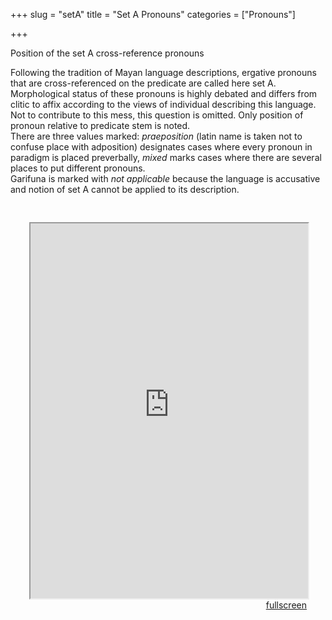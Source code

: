 +++
slug = "setA"
title = "Set A Pronouns"
categories = ["Pronouns"]

+++

<head>
<style type="text/css">
	.padding {
		padding: 30px;
	}
</style>
</head>

<body>
Position of the set A cross-reference pronouns

Following the tradition of Mayan language descriptions, ergative pronouns that are cross-referenced on the predicate are called here set A.
</br>Morphological status of these pronouns is highly debated and differs from clitic to affix according to the views of individual describing this language. Not to contribute to this mess, this question is omitted. Only position of pronoun relative to predicate stem is noted.
</br>There are three values marked: <i>praeposition</i> (latin name is taken not to confuse place with adposition) designates cases where every pronoun in paradigm is placed preverbally, <i>mixed</i> marks cases where there are several places to put different pronouns.
</br>Garifuna is marked with <i>not applicable</i> because the language is accusative and notion of set A cannot be applied to its description.
<div class="padding">
<iframe src="https://sasha-kozhukhar.github.io/guatemala_atlas/maps/setA_position.html" width = "100%" height = "600px"></iframe>
<div align="right"><a href="https://sasha-kozhukhar.github.io/guatemala_atlas/maps/setA_position.html" target="_blank" class="button">fullscreen</a></div>
</div>
</body>
